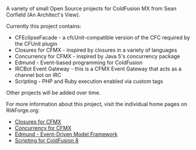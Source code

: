 A variety of small Open Source projects for ColdFusion MX from Sean Corfield (An Architect's View).

Currently this project contains:
  * CFEclipseFacade - a cfcUnit-compatible version of the CFC required by the CFUnit plugin
  * Closures for CFMX - inspired by closures in a variety of languages
  * Concurrency for CFMX - inspired by Java 5's concurrency package
  * Edmund - Event-based programming for ColdFusion
  * IRCBot Event Gateway - this is a CFMX Event Gateway that acts as a channel bot on IRC
  * Scripting - PHP and Ruby execution enabled via custom tags

Other projects will be added over time.

For more information about this project, visit the individual home pages on RIAForge.org:
  * [Closures for CFMX](http://cfclosures.riaforge.org/)
  * [Concurrency for CFMX](http://cfconcurrency.riaforge.org/)
  * [Edmund - Event-Driven Model Framework](http://edmund.riaforge.org/)
  * [Scripting for ColdFusion 8](http://scripting.riaforge.org/)
